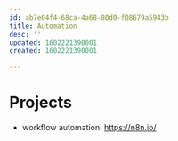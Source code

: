 ```yaml
---
id: ab7e04f4-68ca-4a68-80d0-f08679a5943b
title: Automation
desc: ''
updated: 1602221390001
created: 1602221390001

---
```


# Projects
- workflow automation: https://n8n.io/
